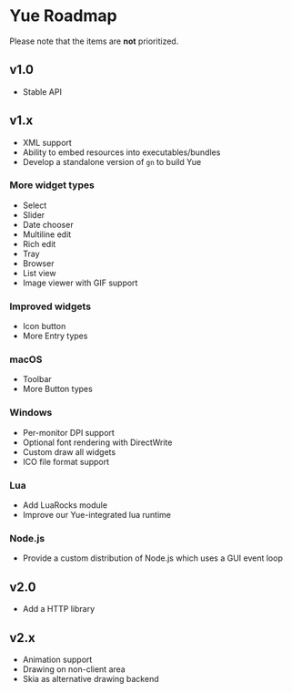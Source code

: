 # Yue Roadmap

Please note that the items are __not__ prioritized.

## v1.0

* Stable API

## v1.x

* XML support
* Ability to embed resources into executables/bundles
* Develop a standalone version of `gn` to build Yue

### More widget types

* Select
* Slider
* Date chooser
* Multiline edit
* Rich edit
* Tray
* Browser
* List view
* Image viewer with GIF support

### Improved widgets

* Icon button
* More Entry types

### macOS

* Toolbar
* More Button types

### Windows

* Per-monitor DPI support
* Optional font rendering with DirectWrite
* Custom draw all widgets
* ICO file format support

### Lua

* Add LuaRocks module
* Improve our Yue-integrated lua runtime

### Node.js

* Provide a custom distribution of Node.js which uses a GUI event loop

## v2.0

* Add a HTTP library

## v2.x

* Animation support
* Drawing on non-client area
* Skia as alternative drawing backend
